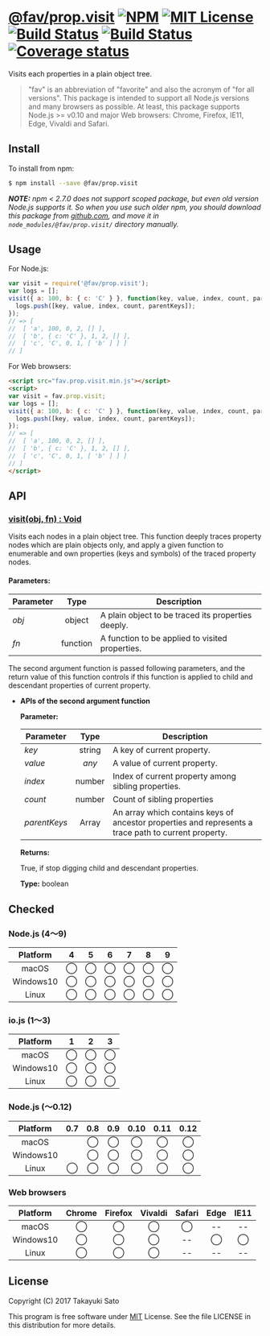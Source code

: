 # [@fav/prop.visit][repo-url] [![NPM][npm-img]][npm-url] [![MIT License][mit-img]][mit-url] [![Build Status][travis-img]][travis-url] [![Build Status][appveyor-img]][appveyor-url] [![Coverage status][coverage-img]][coverage-url]

Visits each properties in a plain object tree.

> "fav" is an abbreviation of "favorite" and also the acronym of "for all versions".
> This package is intended to support all Node.js versions and many browsers as possible.
> At least, this package supports Node.js >= v0.10 and major Web browsers: Chrome, Firefox, IE11, Edge, Vivaldi and Safari.


## Install

To install from npm:

```sh
$ npm install --save @fav/prop.visit
```

***NOTE:*** *npm < 2.7.0 does not support scoped package, but even old version Node.js supports it. So when you use such older npm, you should download this package from [github.com][repo-url], and move it in `node_modules/@fav/prop.visit/` directory manually.*


## Usage

For Node.js:

```js
var visit = require('@fav/prop.visit');
var logs = [];
visit({ a: 100, b: { c: 'C' } }, function(key, value, index, count, parentKeys) {
  logs.push([key, value, index, count, parentKeys]);
});
// => [
//  [ 'a', 100, 0, 2, [] ],
//  [ 'b', { c: 'C' }, 1, 2, [] ],
//  [ 'c', 'C', 0, 1, [ 'b' ] ] ]
// ]
```

For Web browsers:

```html
<script src="fav.prop.visit.min.js"></script>
<script>
var visit = fav.prop.visit;
var logs = [];
visit({ a: 100, b: { c: 'C' } }, function(key, value, index, count, parentKeys) {
  logs.push([key, value, index, count, parentKeys]);
});
// => [
//  [ 'a', 100, 0, 2, [] ],
//  [ 'b', { c: 'C' }, 1, 2, [] ],
//  [ 'c', 'C', 0, 1, [ 'b' ] ] ]
// ]
</script>
```


## API

### <u>visit(obj, fn) : Void</u>

Visits each nodes in a plain object tree.
This function deeply traces property nodes which are plain objects only, and apply a given function to enumerable and own properties (keys and symbols) of the traced property nodes.

#### Parameters:

| Parameter |   Type   | Description                                        |
|-----------|:--------:|----------------------------------------------------|
| *obj*     | object   | A plain object to be traced its properties deeply. |
| *fn*      | function | A function to be applied to visited properties.    | 

The second argument function is passed following parameters, and the return value of this function controls if this function is applied to child and descendant properties of current property.

* **APIs of the second argument function**

    **Parameter:**

    | Parameter |   Type   | Description                             |
    |-----------|:--------:|-----------------------------------------|
    | *key*     | string   | A key of current property.              |
    | *value*   | *any*    | A value of current property.            |
    | *index*   | number   | Index of current property among sibling properties. |
    | *count*   | number   | Count of sibling properties             |
    | *parentKeys* | Array | An array which contains keys of ancestor properties and represents a trace path to current property. | 

    **Returns:**

    True, if stop digging child and descendant properties.

    **Type:** boolean

## Checked                                                                      

### Node.js (4〜9)

| Platform  |   4    |   5    |   6    |   7    |   8    |   9    |
|:---------:|:------:|:------:|:------:|:------:|:------:|:------:|
| macOS     |&#x25ef;|&#x25ef;|&#x25ef;|&#x25ef;|&#x25ef;|&#x25ef;|
| Windows10 |&#x25ef;|&#x25ef;|&#x25ef;|&#x25ef;|&#x25ef;|&#x25ef;|
| Linux     |&#x25ef;|&#x25ef;|&#x25ef;|&#x25ef;|&#x25ef;|&#x25ef;|

### io.js (1〜3)

| Platform  |   1    |   2    |   3    |
|:---------:|:------:|:------:|:------:|
| macOS     |&#x25ef;|&#x25ef;|&#x25ef;|
| Windows10 |&#x25ef;|&#x25ef;|&#x25ef;|
| Linux     |&#x25ef;|&#x25ef;|&#x25ef;|

### Node.js (〜0.12)

| Platform  |  0.7   |  0.8   |  0.9   |  0.10  |  0.11  |  0.12  |
|:---------:|:------:|:------:|:------:|:------:|:------:|:------:|
| macOS     |        |&#x25ef;|&#x25ef;|&#x25ef;|&#x25ef;|&#x25ef;|
| Windows10 |        |&#x25ef;|&#x25ef;|&#x25ef;|&#x25ef;|&#x25ef;|
| Linux     |&#x25ef;|&#x25ef;|&#x25ef;|&#x25ef;|&#x25ef;|&#x25ef;|

### Web browsers

| Platform  | Chrome | Firefox | Vivaldi | Safari |  Edge  | IE11   |
|:---------:|:------:|:-------:|:-------:|:------:|:------:|:------:|
| macOS     |&#x25ef;|&#x25ef; |&#x25ef; |&#x25ef;|   --   |   --   |
| Windows10 |&#x25ef;|&#x25ef; |&#x25ef; |   --   |&#x25ef;|&#x25ef;|
| Linux     |&#x25ef;|&#x25ef; |&#x25ef; |   --   |   --   |   --   |


## License

Copyright (C) 2017 Takayuki Sato

This program is free software under [MIT][mit-url] License.
See the file LICENSE in this distribution for more details.

[repo-url]: https://github.com/sttk/fav-prop.visit/
[npm-img]: https://img.shields.io/badge/npm-v0.2.1-blue.svg
[npm-url]: https://www.npmjs.com/package/@fav/prop.visit
[mit-img]: https://img.shields.io/badge/license-MIT-green.svg
[mit-url]: https://opensource.org/licenses/MIT
[travis-img]: https://travis-ci.org/sttk/fav-prop.visit.svg?branch=master
[travis-url]: https://travis-ci.org/sttk/fav-prop.visit
[appveyor-img]: https://ci.appveyor.com/api/projects/status/github/sttk/fav-prop.visit?branch=master&svg=true
[appveyor-url]: https://ci.appveyor.com/project/sttk/fav-prop-visit
[coverage-img]: https://coveralls.io/repos/github/sttk/fav-prop.visit/badge.svg?branch=master
[coverage-url]: https://coveralls.io/github/sttk/fav-prop.visit?branch=master
